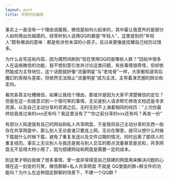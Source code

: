 ```yaml
---
layout: post
title: 可笑的优越感
---
```


事实上一直没有一个理由说服我，微信是如何火起来的，其中最让我意外的是部分人如何用出优越感的，经常听别人说用QQ的都是“年轻人”，这里提到的“年轻人”颇有嘲讽的意味：都是些涉世未深的小孩子。反过来更像是炫耀自己经历过很多。

为什么会写这些内容，因为偶然间刷到“现在使用QQ的是哪些人群？”回贴中很多人在诟病微信的功能，我不想刻意引发并讨论这类问题，有些事情很奇怪，但却依然能成为主导地位，这个话题就好像“流量明星”与“老戏骨”一样，大家都知道背后魔幻的真相与差距，但依然无法阻止“流量明星”成为主流，主导着演艺圈的舆论和走向。

看完各答主吐槽微信，如果让我找个理由，那或许是因为大家不清楚微信的定位？但是在这一刻我意识到一个很可笑的事情，无论是别人请求帮忙修改文档还是寻求资源，以及自己主动分享的资源之后，无时无刻不上演着相同的经历：“上次你最终给我发过来的xxx还有吗？我这里没有了”“你之前分享的xxx还有吗？再发一份”

有部分人知道我有自己的网站和私人共享网盘，于是我将自己主动分享的东西一般存在共享网盘中，那么别人无论是谁只要连上网，无论在哪里，就可以想什么时候下载就什么时候下载，避免了重复发送以及文件过期的情况，同时远离了那烦人的重复经历。事实上无论别人与我还是我与别人交互的那点流量甚至是总和，共享网盘无不显得大材小用了，因为搭建网站和网盘是需要一定的成本。

到这里才明白我做了很多事情，曾一度非常得意自己搭建的网盘用来解决问题的心理在这一刻变的可笑，微信群聊+私人共享网盘 不就是 QQ里面的群+群文件的功能吗？为什么在这种固定群聊的场景下，不建一个QQ群？

